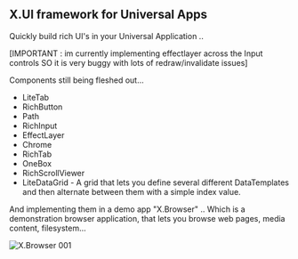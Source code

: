 ## X.UI framework for Universal Apps

Quickly build rich UI's in your Universal Application .. 

[IMPORTANT : im currently implementing effectlayer across the Input controls SO it is very buggy with lots of redraw/invalidate issues]


Components still being fleshed out...

* LiteTab
* RichButton
* Path
* RichInput
* EffectLayer
* Chrome
* RichTab
* OneBox
* RichScrollViewer
* LiteDataGrid - A grid that lets you define several different DataTemplates and then alternate between them with a simple index value.

And implementing them in a demo app "X.Browser" .. Which is a demonstration browser application, that lets you browse web pages, media content, filesystem... 

![X.Browser 001](https://pbs.twimg.com/media/Cc3G7ufUUAQS6qK.jpg:large)

